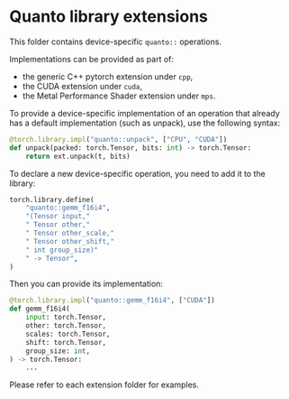 # Quanto library extensions

This folder contains device-specific `quanto::` operations.

Implementations can be provided as part of:

- the generic C++ pytorch extension under `cpp`,
- the CUDA extension under `cuda`,
- the Metal Performance Shader extension under `mps`.


To provide a device-specific implementation of an operation that already has a default implementation (such as unpack), use the following syntax:

```python
@torch.library.impl("quanto::unpack", ["CPU", "CUDA"])
def unpack(packed: torch.Tensor, bits: int) -> torch.Tensor:
    return ext.unpack(t, bits)
```

To declare a new device-specific operation, you need to add it to the library:

```python
torch.library.define(
    "quanto::gemm_f16i4",
    "(Tensor input,"
    " Tensor other,"
    " Tensor other_scale,"
    " Tensor other_shift,"
    " int group_size)"
    " -> Tensor",
)
```

Then you can provide its implementation:

```python
@torch.library.impl("quanto::gemm_f16i4", ["CUDA"])
def gemm_f16i4(
    input: torch.Tensor,
    other: torch.Tensor,
    scales: torch.Tensor,
    shift: torch.Tensor,
    group_size: int,
) -> torch.Tensor:
    ...
```


Please refer to each extension folder for examples.

